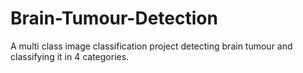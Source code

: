 # Brain-Tumour-Detection
A multi class image classification project detecting brain tumour and classifying it in 4 categories. 
